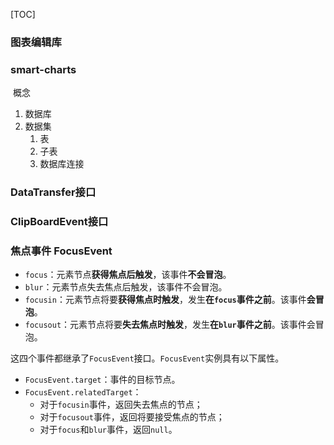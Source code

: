 [TOC]

### 图表编辑库





### smart-charts

​	概念

1. 数据库
2. 数据集
    1. 表
    2. 子表
    3. 数据库连接



### DataTransfer接口



### ClipBoardEvent接口





### 焦点事件 FocusEvent

- `focus`：元素节点**获得焦点后触发**，该事件**不会冒泡**。
- `blur`：元素节点失去焦点后触发，该事件不会冒泡。
- `focusin`：元素节点将要**获得焦点时触发**，发生**在`focus`事件之前**。该事件**会冒泡**。
- `focusout`：元素节点将要**失去焦点时触发**，发生**在`blur`事件之前**。该事件会冒泡。

这四个事件都继承了`FocusEvent`接口。`FocusEvent`实例具有以下属性。

- `FocusEvent.target`：事件的目标节点。
- `FocusEvent.relatedTarget`：
  - 对于`focusin`事件，返回失去焦点的节点；
  - 对于`focusout`事件，返回将要接受焦点的节点；
  - 对于`focus`和`blur`事件，返回`null`。
